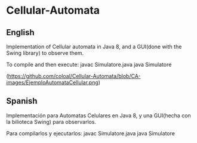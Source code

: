 # Cellular-Automata
## English
Implementation of Cellular automata in Java 8, and a GUI(done with the Swing library) to observe them.

To compile and then execute:
  javac Simulatore.java
  java Simulatore
 
 (https://github.com/coloal/Cellular-Automata/blob/CA-images/EjemploAutomataCellular.png)

## Spanish
Implementación para Automatas Celulares en Java 8, y una GUI(hecha con la bilioteca Swing) para observarlos.

Para compilarlos y ejecutarlos:
  javac Simulatore.java
  java Simulatore
